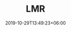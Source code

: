 ---
title: "LMR"
date: 2019-10-29T13:49:23+06:00
draft: false

# meta description
description: "this is meta description"

# image
image: "images/LMR/logo.png"

# type
type : "brc"
---